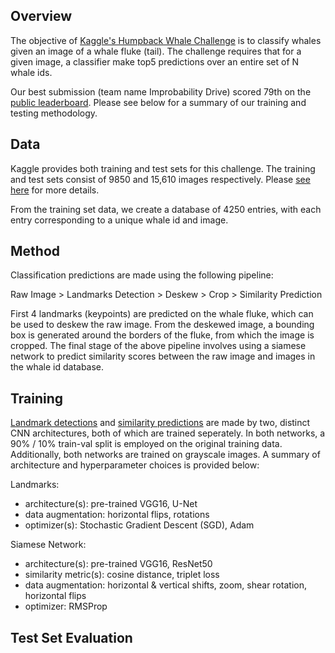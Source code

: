 ## Overview
The objective of [Kaggle's Humpback Whale Challenge](https://www.kaggle.com/c/whale-categorization-playground) is to classify whales given an image of a whale fluke (tail). The challenge requires that for a given image, a classifier make top5 predictions over an entire set of N whale ids. 

Our best submission (team name Improbability Drive) scored 79th on the [public leaderboard](https://www.kaggle.com/c/whale-categorization-playground/leaderboard). Please see below for a summary of our training and testing methodology.

## Data
Kaggle provides both training and test sets for this challenge. The training and test sets consist of 9850 and 15,610 images respectively. Please [see here](data/README.md) for more details.

From the training set data, we create a database of 4250 entries, with each entry corresponding to a unique whale id and image. 

## Method

Classification predictions are made using the following pipeline:

Raw Image > Landmarks Detection > Deskew > Crop > Similarity Prediction 

First 4 landmarks (keypoints) are predicted on the whale fluke, which can be used to deskew the raw image. From the deskewed image, a bounding box is generated around the borders of the fluke, from which the image is cropped. The final stage of the above pipeline involves using a siamese network to predict similarity scores between the raw image and images in the whale id database.

## Training
[Landmark detections](landmarks/) and [similarity predictions](siamese_training/siamese_training_full.ipynb) are made by two, distinct CNN architectures, both of which are trained seperately. In both networks, a 90% / 10% train-val split is employed on the original training data. Additionally, both networks are trained on grayscale images. A summary of architecture and hyperparameter choices is provided below:

Landmarks:
- architecture(s): pre-trained VGG16, U-Net 
- data augmentation: horizontal flips, rotations
- optimizer(s): Stochastic Gradient Descent (SGD), Adam 

Siamese Network: 
- architecture(s): pre-trained VGG16, ResNet50
- similarity metric(s): cosine distance, triplet loss 
- data augmentation: horizontal & vertical shifts, zoom, shear rotation, horizontal flips 
- optimizer: RMSProp

## Test Set Evaluation


